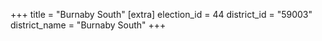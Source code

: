 +++
title = "Burnaby South"
[extra]
election_id = 44
district_id = "59003"
district_name = "Burnaby South"
+++
